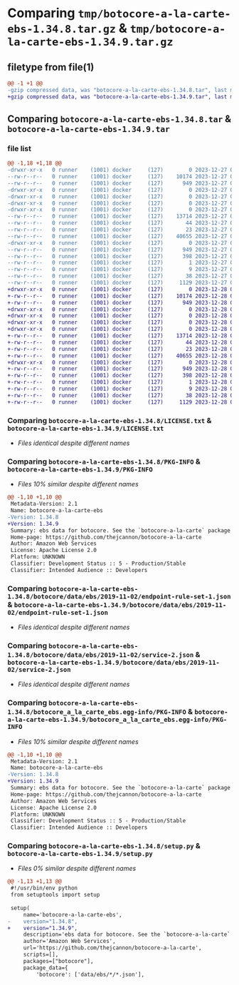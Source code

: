 # Comparing `tmp/botocore-a-la-carte-ebs-1.34.8.tar.gz` & `tmp/botocore-a-la-carte-ebs-1.34.9.tar.gz`

## filetype from file(1)

```diff
@@ -1 +1 @@
-gzip compressed data, was "botocore-a-la-carte-ebs-1.34.8.tar", last modified: Wed Dec 27 01:06:45 2023, max compression
+gzip compressed data, was "botocore-a-la-carte-ebs-1.34.9.tar", last modified: Thu Dec 28 01:06:46 2023, max compression
```

## Comparing `botocore-a-la-carte-ebs-1.34.8.tar` & `botocore-a-la-carte-ebs-1.34.9.tar`

### file list

```diff
@@ -1,18 +1,18 @@
-drwxr-xr-x   0 runner    (1001) docker     (127)        0 2023-12-27 01:06:45.251318 botocore-a-la-carte-ebs-1.34.8/
--rw-r--r--   0 runner    (1001) docker     (127)    10174 2023-12-27 01:06:45.000000 botocore-a-la-carte-ebs-1.34.8/LICENSE.txt
--rw-r--r--   0 runner    (1001) docker     (127)      949 2023-12-27 01:06:45.251318 botocore-a-la-carte-ebs-1.34.8/PKG-INFO
-drwxr-xr-x   0 runner    (1001) docker     (127)        0 2023-12-27 01:06:45.247318 botocore-a-la-carte-ebs-1.34.8/botocore/
-drwxr-xr-x   0 runner    (1001) docker     (127)        0 2023-12-27 01:06:45.247318 botocore-a-la-carte-ebs-1.34.8/botocore/data/
-drwxr-xr-x   0 runner    (1001) docker     (127)        0 2023-12-27 01:06:45.247318 botocore-a-la-carte-ebs-1.34.8/botocore/data/ebs/
-drwxr-xr-x   0 runner    (1001) docker     (127)        0 2023-12-27 01:06:45.247318 botocore-a-la-carte-ebs-1.34.8/botocore/data/ebs/2019-11-02/
--rw-r--r--   0 runner    (1001) docker     (127)    13714 2023-12-27 01:06:29.000000 botocore-a-la-carte-ebs-1.34.8/botocore/data/ebs/2019-11-02/endpoint-rule-set-1.json
--rw-r--r--   0 runner    (1001) docker     (127)       44 2023-12-27 01:06:29.000000 botocore-a-la-carte-ebs-1.34.8/botocore/data/ebs/2019-11-02/examples-1.json
--rw-r--r--   0 runner    (1001) docker     (127)       23 2023-12-27 01:06:29.000000 botocore-a-la-carte-ebs-1.34.8/botocore/data/ebs/2019-11-02/paginators-1.json
--rw-r--r--   0 runner    (1001) docker     (127)    40655 2023-12-27 01:06:29.000000 botocore-a-la-carte-ebs-1.34.8/botocore/data/ebs/2019-11-02/service-2.json
-drwxr-xr-x   0 runner    (1001) docker     (127)        0 2023-12-27 01:06:45.251318 botocore-a-la-carte-ebs-1.34.8/botocore_a_la_carte_ebs.egg-info/
--rw-r--r--   0 runner    (1001) docker     (127)      949 2023-12-27 01:06:45.000000 botocore-a-la-carte-ebs-1.34.8/botocore_a_la_carte_ebs.egg-info/PKG-INFO
--rw-r--r--   0 runner    (1001) docker     (127)      398 2023-12-27 01:06:45.000000 botocore-a-la-carte-ebs-1.34.8/botocore_a_la_carte_ebs.egg-info/SOURCES.txt
--rw-r--r--   0 runner    (1001) docker     (127)        1 2023-12-27 01:06:45.000000 botocore-a-la-carte-ebs-1.34.8/botocore_a_la_carte_ebs.egg-info/dependency_links.txt
--rw-r--r--   0 runner    (1001) docker     (127)        9 2023-12-27 01:06:45.000000 botocore-a-la-carte-ebs-1.34.8/botocore_a_la_carte_ebs.egg-info/top_level.txt
--rw-r--r--   0 runner    (1001) docker     (127)       38 2023-12-27 01:06:45.251318 botocore-a-la-carte-ebs-1.34.8/setup.cfg
--rw-r--r--   0 runner    (1001) docker     (127)     1129 2023-12-27 01:06:45.000000 botocore-a-la-carte-ebs-1.34.8/setup.py
+drwxr-xr-x   0 runner    (1001) docker     (127)        0 2023-12-28 01:06:46.862319 botocore-a-la-carte-ebs-1.34.9/
+-rw-r--r--   0 runner    (1001) docker     (127)    10174 2023-12-28 01:06:46.000000 botocore-a-la-carte-ebs-1.34.9/LICENSE.txt
+-rw-r--r--   0 runner    (1001) docker     (127)      949 2023-12-28 01:06:46.862319 botocore-a-la-carte-ebs-1.34.9/PKG-INFO
+drwxr-xr-x   0 runner    (1001) docker     (127)        0 2023-12-28 01:06:46.858318 botocore-a-la-carte-ebs-1.34.9/botocore/
+drwxr-xr-x   0 runner    (1001) docker     (127)        0 2023-12-28 01:06:46.858318 botocore-a-la-carte-ebs-1.34.9/botocore/data/
+drwxr-xr-x   0 runner    (1001) docker     (127)        0 2023-12-28 01:06:46.858318 botocore-a-la-carte-ebs-1.34.9/botocore/data/ebs/
+drwxr-xr-x   0 runner    (1001) docker     (127)        0 2023-12-28 01:06:46.862319 botocore-a-la-carte-ebs-1.34.9/botocore/data/ebs/2019-11-02/
+-rw-r--r--   0 runner    (1001) docker     (127)    13714 2023-12-28 01:06:26.000000 botocore-a-la-carte-ebs-1.34.9/botocore/data/ebs/2019-11-02/endpoint-rule-set-1.json
+-rw-r--r--   0 runner    (1001) docker     (127)       44 2023-12-28 01:06:26.000000 botocore-a-la-carte-ebs-1.34.9/botocore/data/ebs/2019-11-02/examples-1.json
+-rw-r--r--   0 runner    (1001) docker     (127)       23 2023-12-28 01:06:26.000000 botocore-a-la-carte-ebs-1.34.9/botocore/data/ebs/2019-11-02/paginators-1.json
+-rw-r--r--   0 runner    (1001) docker     (127)    40655 2023-12-28 01:06:26.000000 botocore-a-la-carte-ebs-1.34.9/botocore/data/ebs/2019-11-02/service-2.json
+drwxr-xr-x   0 runner    (1001) docker     (127)        0 2023-12-28 01:06:46.862319 botocore-a-la-carte-ebs-1.34.9/botocore_a_la_carte_ebs.egg-info/
+-rw-r--r--   0 runner    (1001) docker     (127)      949 2023-12-28 01:06:46.000000 botocore-a-la-carte-ebs-1.34.9/botocore_a_la_carte_ebs.egg-info/PKG-INFO
+-rw-r--r--   0 runner    (1001) docker     (127)      398 2023-12-28 01:06:46.000000 botocore-a-la-carte-ebs-1.34.9/botocore_a_la_carte_ebs.egg-info/SOURCES.txt
+-rw-r--r--   0 runner    (1001) docker     (127)        1 2023-12-28 01:06:46.000000 botocore-a-la-carte-ebs-1.34.9/botocore_a_la_carte_ebs.egg-info/dependency_links.txt
+-rw-r--r--   0 runner    (1001) docker     (127)        9 2023-12-28 01:06:46.000000 botocore-a-la-carte-ebs-1.34.9/botocore_a_la_carte_ebs.egg-info/top_level.txt
+-rw-r--r--   0 runner    (1001) docker     (127)       38 2023-12-28 01:06:46.862319 botocore-a-la-carte-ebs-1.34.9/setup.cfg
+-rw-r--r--   0 runner    (1001) docker     (127)     1129 2023-12-28 01:06:46.000000 botocore-a-la-carte-ebs-1.34.9/setup.py
```

### Comparing `botocore-a-la-carte-ebs-1.34.8/LICENSE.txt` & `botocore-a-la-carte-ebs-1.34.9/LICENSE.txt`

 * *Files identical despite different names*

### Comparing `botocore-a-la-carte-ebs-1.34.8/PKG-INFO` & `botocore-a-la-carte-ebs-1.34.9/PKG-INFO`

 * *Files 10% similar despite different names*

```diff
@@ -1,10 +1,10 @@
 Metadata-Version: 2.1
 Name: botocore-a-la-carte-ebs
-Version: 1.34.8
+Version: 1.34.9
 Summary: ebs data for botocore. See the `botocore-a-la-carte` package for more info.
 Home-page: https://github.com/thejcannon/botocore-a-la-carte
 Author: Amazon Web Services
 License: Apache License 2.0
 Platform: UNKNOWN
 Classifier: Development Status :: 5 - Production/Stable
 Classifier: Intended Audience :: Developers
```

### Comparing `botocore-a-la-carte-ebs-1.34.8/botocore/data/ebs/2019-11-02/endpoint-rule-set-1.json` & `botocore-a-la-carte-ebs-1.34.9/botocore/data/ebs/2019-11-02/endpoint-rule-set-1.json`

 * *Files identical despite different names*

### Comparing `botocore-a-la-carte-ebs-1.34.8/botocore/data/ebs/2019-11-02/service-2.json` & `botocore-a-la-carte-ebs-1.34.9/botocore/data/ebs/2019-11-02/service-2.json`

 * *Files identical despite different names*

### Comparing `botocore-a-la-carte-ebs-1.34.8/botocore_a_la_carte_ebs.egg-info/PKG-INFO` & `botocore-a-la-carte-ebs-1.34.9/botocore_a_la_carte_ebs.egg-info/PKG-INFO`

 * *Files 10% similar despite different names*

```diff
@@ -1,10 +1,10 @@
 Metadata-Version: 2.1
 Name: botocore-a-la-carte-ebs
-Version: 1.34.8
+Version: 1.34.9
 Summary: ebs data for botocore. See the `botocore-a-la-carte` package for more info.
 Home-page: https://github.com/thejcannon/botocore-a-la-carte
 Author: Amazon Web Services
 License: Apache License 2.0
 Platform: UNKNOWN
 Classifier: Development Status :: 5 - Production/Stable
 Classifier: Intended Audience :: Developers
```

### Comparing `botocore-a-la-carte-ebs-1.34.8/setup.py` & `botocore-a-la-carte-ebs-1.34.9/setup.py`

 * *Files 0% similar despite different names*

```diff
@@ -1,13 +1,13 @@
 #!/usr/bin/env python
 from setuptools import setup
 
 setup(
     name='botocore-a-la-carte-ebs',
-    version="1.34.8",
+    version="1.34.9",
     description='ebs data for botocore. See the `botocore-a-la-carte` package for more info.',
     author='Amazon Web Services',
     url='https://github.com/thejcannon/botocore-a-la-carte',
     scripts=[],
     packages=["botocore"],
     package_data={
         'botocore': ['data/ebs/*/*.json'],
```

